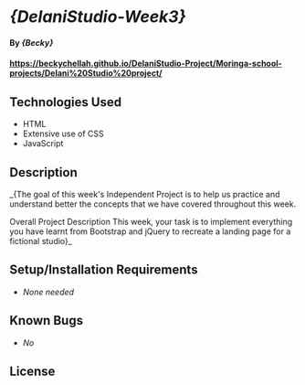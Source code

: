 # _{DelaniStudio-Week3}_

#### By _**{Becky}**_

#### https://beckychellah.github.io/DelaniStudio-Project/Moringa-school-projects/Delani%20Studio%20project/

## Technologies Used

* HTML
* Extensive use of CSS
* JavaScript


## Description

_{The goal of this week's Independent Project is to help us practice and understand better the concepts that we have covered throughout this week.

Overall Project Description
This week, your task is to implement everything you have learnt from Bootstrap and jQuery to recreate a landing page for a fictional studio}_

## Setup/Installation Requirements

* _None needed_



## Known Bugs

* _No_


## License
